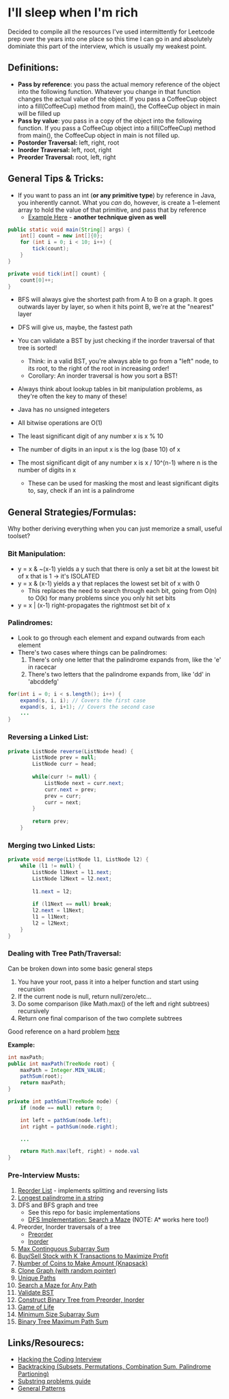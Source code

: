 # I'll sleep when I'm rich
Decided to compile all the resources I've used intermittently for Leetcode prep over the years into one place so this time I can go in and absolutely dominiate this part of the interview, which is usually my weakest point.

## Definitions:
* **Pass by reference**: you pass the actual memory reference of the object into the following function. Whatever you change in that function changes the actual value of the object. If you pass a CoffeeCup object into a fill(CoffeeCup) method from main(), the CoffeeCup object in main will be filled up
* **Pass by value**: you pass in a copy of the object into the following function. If you pass a CoffeeCup object into a fill(CoffeeCup) method from main(), the CoffeeCup object in main is not filled up.
* **Postorder Traversal:** left, right, root
* **Inorder Traversal:** left, root, right
* **Preorder Traversal:** root, left, right

## General Tips & Tricks:
* If you want to pass an int (**or any primitive type**) by reference in Java, you inherently cannot. What you *can* do, however, is create a 1-element array to hold the value of that primitive, and pass that by reference
    * [Example Here](https://leetcode.com/problems/max-area-of-island/) - **another technique given as well**

```java
public static void main(String[] args) {
    int[] count = new int[]{0};
    for (int i = 0; i < 10; i++) {
        tick(count);
    }
}

private void tick(int[] count) {
    count[0]++;
}
```

* BFS will always give the shortest path from A to B on a graph. It goes outwards layer by layer, so when it hits point B, we're at the "nearest" layer 
* DFS will give us, maybe, the fastest path

* You can validate a BST by just checking if the inorder traversal of that tree is sorted! 
    * Think: in a valid BST, you're always able to go from a "left" node, to its root, to the right of the root in increasing order!
    * Corollary: An inorder traversal is how you sort a BST! 

* Always think about lookup tables in bit manipulation problems, as they're often the key to many of these! 
* Java has no unsigned integeters
* All bitwise operations are O(1)

* The least significant digit of any number x is x % 10
* The number of digits in an input x is the log (base 10) of x
* The most significant digit of any number x is x / 10^(n-1) where n is the number of digits in x
    * These can be used for masking the most and least significant digits to, say, check if an int is a palindrome

## General Strategies/Formulas:
Why bother deriving everything when you can just memorize a small, useful toolset?

### Bit Manipulation:
- y = x & ~(x-1) yields a y such that there is only a set bit at the lowest bit of x that is 1 -> it's ISOLATED 
- y = x & (x-1) yields a y that replaces the lowest set bit of x with 0
    - This replaces the need to search through each bit, going from O(n) to O(k) for many problems since you only hit set bits
- y = x | (x-1) right-propagates the rightmost set bit of x

### Palindromes:
- Look to go through each element and expand outwards from each element
- There's two cases where things can be palindromes: 
    1. There's only one letter that the palindrome expands from, like the 'e' in racecar 
    2. There's two letters that the palindrome expands from, like 'dd' in 'abcddefg' 
```java
for(int i = 0; i < s.length(); i++) {
    expand(s, i, i); // Covers the first case
    expand(s, i, i+1); // Covers the second case
    ...
}
```

### Reversing a Linked List:
```java
private ListNode reverse(ListNode head) {
        ListNode prev = null;
        ListNode curr = head;
        
        while(curr != null) {
            ListNode next = curr.next;
            curr.next = prev;
            prev = curr;
            curr = next;
        }
        
        return prev;
    }
```

### Merging two Linked Lists:
```java
private void merge(ListNode l1, ListNode l2) {
    while (l1 != null) {
        ListNode l1Next = l1.next;
        ListNode l2Next = l2.next;
        
        l1.next = l2;
        
        if (l1Next == null) break;
        l2.next = l1Next;
        l1 = l1Next;
        l2 = l2Next;
    }
}
```

### Dealing with Tree Path/Traversal:
Can be broken down into some basic general steps

1. You have your root, pass it into a helper function and start using recursion
2. If the current node is null, return null/zero/etc...
3. Do some comparison (like Math.max() of the left and right subtrees) recursively
4. Return one final comparison of the two complete subtrees

Good reference on a hard problem [here](https://youtu.be/mOdetMWwtoI?t=700)

**Example:**
```java
int maxPath;
public int maxPath(TreeNode root) {
    maxPath = Integer.MIN_VALUE;
    pathSum(root);
    return maxPath;
}

private int pathSum(TreeNode node) {
    if (node == null) return 0;

    int left = pathSum(node.left);
    int right = pathSum(node.right);

    ...

    return Math.max(left, right) + node.val
}
```

### Pre-Interview Musts:
1. [Reorder List](https://leetcode.com/problems/reorder-list/) - implements splitting and reversing lists
2. [Longest palindrome in a string](https://leetcode.com/problems/longest-palindromic-substring/)
3. DFS and BFS graph and tree 
    - See this repo for basic implementations
    - [DFS Implementation: Search a Maze](https://leetcode.com/problems/unique-paths/) (NOTE: A* works here too!)
4. Preorder, Inorder traversals of a tree 
    - [Preorder](https://leetcode.com/problems/binary-tree-preorder-traversal/)
    - [Inorder](https://leetcode.com/problems/binary-tree-inorder-traversal/)
5. [Max Continguous Subarray Sum](https://leetcode.com/problems/maximum-subarray/)
6. [Buy/Sell Stock with K Transactions to Maximize Profit](https://leetcode.com/problems/best-time-to-buy-and-sell-stock-iv/submissions/)
7. [Number of Coins to Make Amount (Knapsack)](https://leetcode.com/problems/coin-change-2/discuss/99212/Knapsack-problem-Java-solution-with-thinking-process-O(nm)-Time-and-O(m)-Space)
8. [Clone Graph (with random pointer)](https://leetcode.com/problems/copy-list-with-random-pointer/)
9. [Unique Paths](https://leetcode.com/problems/unique-paths/)
10. [Search a Maze for Any Path](https://www.youtube.com/watch?v=W9F8fDQj7Ok&t=193s)
11. [Validate BST](https://leetcode.com/problems/validate-binary-search-tree/)
12. [Construct Binary Tree from Preorder, Inorder](https://leetcode.com/problems/construct-binary-tree-from-preorder-and-inorder-traversal/)
13. [Game of Life](https://leetcode.com/problems/game-of-life/)
14. [Minimum Size Subarray Sum](https://leetcode.com/problems/minimum-size-subarray-sum/)
15. [Binary Tree Maximum Path Sum](https://leetcode.com/problems/binary-tree-maximum-path-sum/)

## Links/Resourecs:
* [Hacking the Coding Interview](https://www.educative.io/courses/coderust-hacking-the-coding-interview/jv314)
* [Backtracking (Subsets, Permutations, Combination Sum, Palindrome Partioning)](https://leetcode.com/problems/permutations/discuss/18239/A-general-approach-to-backtracking-questions-in-Java-(Subsets-Permutations-Combination-Sum-Palindrome-Partioning))
* [Substring problems guide](https://leetcode.com/problems/minimum-window-substring/discuss/26808/here-is-a-10-line-template-that-can-solve-most-substring-problems)
* [General Patterns](https://hackernoon.com/14-patterns-to-ace-any-coding-interview-question-c5bb3357f6ed)